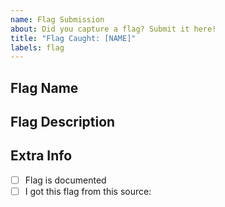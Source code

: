 ```yaml
---
name: Flag Submission
about: Did you capture a flag? Submit it here!
title: "Flag Caught: [NAME]"
labels: flag
---
```


## Flag Name
<!-- The internal name for the flag (e.g. DISCORD_EMPLOYEE) -->

## Flag Description
<!-- A description of what this flag signifies. If you don't know, just write "Unknown." -->

## Extra Info
<!-- Fill this out before submitting -->
- [ ] Flag is documented
- [ ] I got this flag from this source: <!-- URL -->